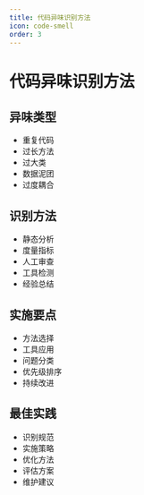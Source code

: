 ```yaml
---
title: 代码异味识别方法
icon: code-smell
order: 3
---
```


# 代码异味识别方法

## 异味类型
- 重复代码
- 过长方法
- 过大类
- 数据泥团
- 过度耦合

## 识别方法
- 静态分析
- 度量指标
- 人工审查
- 工具检测
- 经验总结

## 实施要点
- 方法选择
- 工具应用
- 问题分类
- 优先级排序
- 持续改进

## 最佳实践
- 识别规范
- 实施策略
- 优化方法
- 评估方案
- 维护建议
